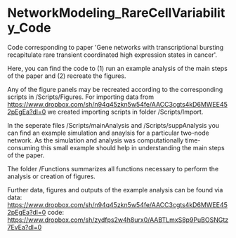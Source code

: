 # NetworkModeling_RareCellVariability_Code
Code corresponding to paper 'Gene networks with transcriptional bursting recapitulate rare transient coordinated high expression states in cancer'.

Here, you can find the code to (1) run an example analysis of the main steps of the paper and (2) recreate the figures.

Any of the figure panels may be recreated according to the corresponding scripts in /Scripts/Figures.
For importing data from https://www.dropbox.com/sh/n94q45zkn5w54fe/AACC3cgts4kD6MWEE452pEgEa?dl=0 we created importing scripts in folder /Scripts/Import. 

In the seperate files /Scripts/mainAnalysis and /Scripts/suppAnalysis you can find an example simulation and anaylsis for a particular two-node network. As the simulation and analysis was computationally time-consuming this small example should help in understanding the main steps of the paper. 

The folder /Functions summarizes all functions necessary to perform the analysis or creation of figures. 

Further data, figures and outputs of the example analysis can be found via 
data: https://www.dropbox.com/sh/n94q45zkn5w54fe/AACC3cgts4kD6MWEE452pEgEa?dl=0
code: https://www.dropbox.com/sh/zydfps2w4h8urx0/AABTLmxS8p9PuBOSNGtz7EvEa?dl=0
